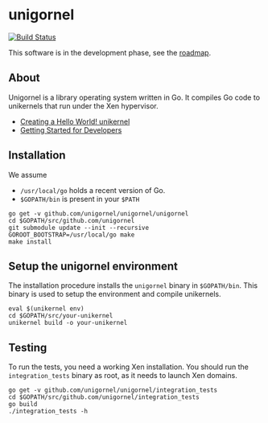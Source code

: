 unigornel
=========

[![Build Status](https://jenkins.unigornel.org/buildStatus/icon?job=unigornel-master)](https://jenkins.unigornel.org/job/unigornel-master/)

This software is in the development phase, see the [roadmap](https://unigornel.org/doku.php?id=development:roadmap).

About
-----

Unigornel is a library operating system written in Go. It compiles Go code to
unikernels that run under the Xen hypervisor.

 - [Creating a Hello World! unikernel](https://www.unigornel.org/doku.php?id=getting_started)
 - [Getting Started for Developers](https://www.unigornel.org/doku.php?id=development)

Installation
------------

We assume
  - `/usr/local/go` holds a recent version of Go.
  - `$GOPATH/bin` is present in your `$PATH`

```
go get -v github.com/unigornel/unigornel/unigornel
cd $GOPATH/src/github.com/unigornel
git submodule update --init --recursive
GOROOT_BOOTSTRAP=/usr/local/go make
make install
```

Setup the unigornel environment
-------------------------------

The installation procedure installs the `unigornel` binary in `$GOPATH/bin`.
This binary is used to setup the environment and compile unikernels.

```
eval $(unikernel env)
cd $GOPATH/src/your-unikernel
unikernel build -o your-unikernel
```

Testing
-------

To run the tests, you need a working Xen installation. You should run the
`integration_tests` binary as root, as it needs to launch Xen domains.

```
go get -v github.com/unigornel/unigornel/integration_tests
cd $GOPATH/src/github.com/unigornel/integration_tests
go build
./integration_tests -h
```
